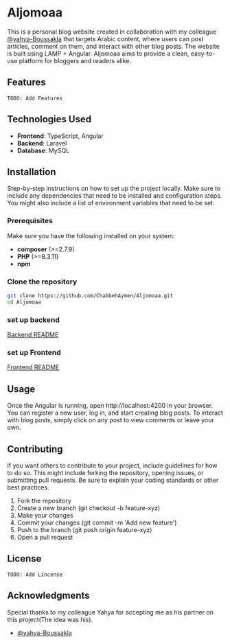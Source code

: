 # Aljomoaa

This is a personal blog website created in collaboration with my colleague [@yahya-Boussakla](https://github.com/yahya-Boussakla) that targets Arabic content, where users can post articles, comment on them, and interact with other blog posts. The website is built using LAMP + Angular. Aljomoaa aims to provide a clean, easy-to-use platform for bloggers and readers alike.

## Features
```TODO: Add Features```

## Technologies Used
- **Frontend**: TypeScript, Angular
- **Backend**: Laravel
- **Database**: MySQL

## Installation
Step-by-step instructions on how to set up the project locally. Make sure to include any dependencies that need to be installed and configuration steps. You might also include a list of environment variables that need to be set.

### Prerequisites
Make sure you have the following installed on your system:
- **composer** (>=2.7.9)
- **PHP** (>=8.3.11)
- **npm**

### Clone the repository
```bash
git clone https://github.com/ChabbehAymen/Aljomoaa.git
cd Aljomoaa
```
### set up backend
[Backend README]()
### set up Frontend
[Frontend README]()

## Usage
Once the Angular is running, open http://localhost:4200 in your browser. You can register a new user, log in, and start creating blog posts. To interact with blog posts, simply click on any post to view comments or leave your own.

## Contributing
If you want others to contribute to your project, include guidelines for how to do so. This might include forking the repository, opening issues, or submitting pull requests. Be sure to explain your coding standards or other best practices.

1. Fork the repository
2. Create a new branch (git checkout -b feature-xyz)
3. Make your changes
4. Commit your changes (git commit -m 'Add new feature')
5. Push to the branch (git push origin feature-xyz)
6. Open a pull request

## License
```TODO: Add Lincense```

## Acknowledgments
Special thanks to my colleague Yahya for accepting me as his partner on this project(The idea was his).
- [@yahya-Boussakla](https://github.com/yahya-Boussakla)
